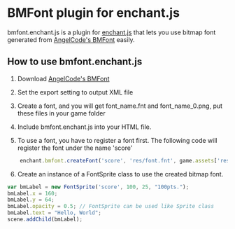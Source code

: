 BMFont plugin for enchant.js
========================
bmfont.enchant.js is a plugin for [enchant.js][1] that lets you use bitmap font 
generated from [AngelCode's BMFont][2] easily.

How to use bmfont.enchant.js
---------------------------
1. Download [AngelCode's BMFont][2]

2. Set the export setting to output XML file

3. Create a font, and you will get font_name.fnt and font_name_0.png, put these files in your game folder

4. Include bmfont.enchant.js into your HTML file.

5. To use a font, you have to register a font first. The following code will register the font under the name 'score'
```javascript
    enchant.bmfont.createFont('score', 'res/font.fnt', game.assets['res/font_0.png']);
```

6. Create an instance of a FontSprite class to use the created bitmap font.
```javascript
var bmLabel = new FontSprite('score', 100, 25, "100pts.");
bmLabel.x = 160;
bmLabel.y = 64;
bmLabel.opacity = 0.5; // FontSprite can be used like Sprite class
bmLabel.text = "Hello, World";
scene.addChild(bmLabel);
```

[1]:http://enchantjs.com "enchant.js"
[2]:http://www.angelcode.com/products/bmfont/ "AngelCode's BMFont"